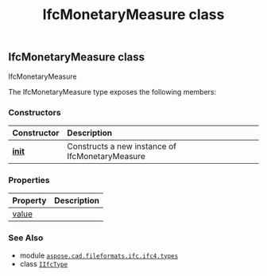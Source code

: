 ﻿---
title: IfcMonetaryMeasure class
second_title: Aspose.CAD for Python via .NET API References
description: 
type: docs
weight: 1050
url: /python-net/aspose.cad.fileformats.ifc.ifc4.types/ifcmonetarymeasure/
is_root: false
---

## IfcMonetaryMeasure class

IfcMonetaryMeasure



The IfcMonetaryMeasure type exposes the following members:

### Constructors
| Constructor | Description |
| :- | :- |
| [__init__](/cad/python-net/aspose.cad.fileformats.ifc.ifc4.types/ifcmonetarymeasure/__init__/#) | Constructs a new instance of IfcMonetaryMeasure |


### Properties
| Property | Description |
| :- | :- |
| [value](/cad/python-net/aspose.cad.fileformats.ifc.ifc4.types/ifcmonetarymeasure/value) |  |



### See Also
* module [`aspose.cad.fileformats.ifc.ifc4.types`](..)
* class [`IIfcType`](/cad/python-net/aspose.cad.fileformats.ifc/iifctype)
